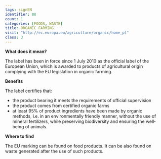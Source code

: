 ```yaml
---
tags: signEN
identifier: 88
count: 1
categories: [FOODS, WASTE]
title: ORGANIC FARMING
visit: "http://ec.europa.eu/agriculture/organic/home_pl"
class: 3
---
```

**What does it mean?**

The label has been in force since 1 July 2010 as the official label of the European Union, which is awarded to products of agricultural origin complying with the EU legislation in organic farming.

**Benefits**

The label certifies that:
- the product bearing it meets the requirements of official supervision
- the product comes from certified organic farms
- at least 95% of product ingredients have been made by organic methods, i.e. in an environmentally friendly manner, without the use of mineral fertilizers, while preserving biodiversity and ensuring the well-being of animals.

**Where to find**

The EU marking can be found on food products. It can be also found on waste generated after the use of such products.